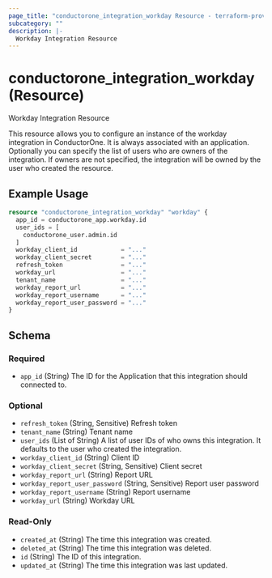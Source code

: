 ```yaml
---
page_title: "conductorone_integration_workday Resource - terraform-provider-conductorone"
subcategory: ""
description: |-
  Workday Integration Resource
---
```


# conductorone_integration_workday (Resource)

Workday Integration Resource

This resource allows you to configure an instance of the workday integration in ConductorOne.
It is always associated with an application. Optionally you can specify the list of users who are owners of the integration.
If owners are not specified, the integration will be owned by the user who created the resource.

## Example Usage

```terraform
resource "conductorone_integration_workday" "workday" {
  app_id = conductorone_app.workday.id
  user_ids = [
    conductorone_user.admin.id
  ]
  workday_client_id            = "..."
  workday_client_secret        = "..."
  refresh_token                = "..."
  workday_url                  = "..."
  tenant_name                  = "..."
  workday_report_url           = "..."
  workday_report_username      = "..."
  workday_report_user_password = "..."
}
```

<!-- schema generated by tfplugindocs -->
## Schema

### Required

- `app_id` (String) The ID for the Application that this integration should connected to.

### Optional

- `refresh_token` (String, Sensitive) Refresh token
- `tenant_name` (String) Tenant name
- `user_ids` (List of String) A list of user IDs of who owns this integration. It defaults to the user who created the integration.
- `workday_client_id` (String) Client ID
- `workday_client_secret` (String, Sensitive) Client secret
- `workday_report_url` (String) Report URL
- `workday_report_user_password` (String, Sensitive) Report user password
- `workday_report_username` (String) Report username
- `workday_url` (String) Workday URL

### Read-Only

- `created_at` (String) The time this integration was created.
- `deleted_at` (String) The time this integration was deleted.
- `id` (String) The ID of this integration.
- `updated_at` (String) The time this integration was last updated.
